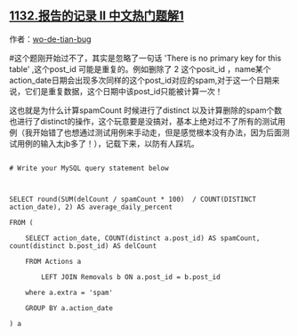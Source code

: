 ## [1132.报告的记录 II 中文热门题解1](https://leetcode.cn/problems/reported-posts-ii/solutions/100000/du-ke-yi-yong-zhe-ti-ti-yi-bi-jiao-guan-jian-by-wo)

作者：[wo-de-tian-bug](https://leetcode.cn/u/wo-de-tian-bug)

#这个题刚开始过不了，其实是忽略了一句话 'There is no primary key for this table' ,这个post_id 可能是重复的。例如删除了 2 这个posit_id ，name某个action_date日期会出现多次同样的这个post_id对应的spam,对于这一个日期来说，它们是重复数据，这个日期中该post_id只能被计算一次！

这也就是为什么计算spamCount 时候进行了distinct 以及计算删除的spam个数也进行了distinct的操作，这个玩意要是没搞对，基本上绝对过不了所有的测试用例（我开始错了也想通过测试用例来手动走，但是感觉根本没有办法，因为后面测试用例的输入太jb多了！），记载下来，以防有人踩坑。

```
# Write your MySQL query statement below

SELECT round(SUM(delCount / spamCount * 100)  / COUNT(DISTINCT action_date), 2) AS average_daily_percent
FROM (
	SELECT action_date, COUNT(distinct a.post_id) AS spamCount, count(distinct b.post_id) AS delCount
	FROM Actions a
		LEFT JOIN Removals b ON a.post_id = b.post_id
    where a.extra = 'spam'
	GROUP BY a.action_date
) a
```
